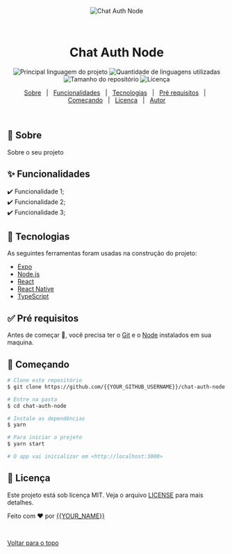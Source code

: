 <div align="center" id="top"> 
  <img src="./.github/app.gif" alt="Chat Auth Node" />

  &#xa0;

  <!-- <a href="https://chatauthnode.netlify.com">Demo</a> -->
</div>

<h1 align="center">Chat Auth Node</h1>

<p align="center">
  <img alt="Principal linguagem do projeto" src="https://img.shields.io/github/languages/top/{{YOUR_GITHUB_USERNAME}}/chat-auth-node?color=56BEB8">

  <img alt="Quantidade de linguagens utilizadas" src="https://img.shields.io/github/languages/count/{{YOUR_GITHUB_USERNAME}}/chat-auth-node?color=56BEB8">

  <img alt="Tamanho do repositório" src="https://img.shields.io/github/repo-size/{{YOUR_GITHUB_USERNAME}}/chat-auth-node?color=56BEB8">

  <img alt="Licença" src="https://img.shields.io/github/license/{{YOUR_GITHUB_USERNAME}}/chat-auth-node?color=56BEB8">

  <!-- <img alt="Github issues" src="https://img.shields.io/github/issues/{{YOUR_GITHUB_USERNAME}}/chat-auth-node?color=56BEB8" /> -->

  <!-- <img alt="Github forks" src="https://img.shields.io/github/forks/{{YOUR_GITHUB_USERNAME}}/chat-auth-node?color=56BEB8" /> -->

  <!-- <img alt="Github stars" src="https://img.shields.io/github/stars/{{YOUR_GITHUB_USERNAME}}/chat-auth-node?color=56BEB8" /> -->
</p>

<!-- Status -->

<!-- <h4 align="center"> 
	🚧  Chat Auth Node 🚀 Em construção...  🚧
</h4> 

<hr> -->

<p align="center">
  <a href="#dart-sobre">Sobre</a> &#xa0; | &#xa0; 
  <a href="#sparkles-funcionalidades">Funcionalidades</a> &#xa0; | &#xa0;
  <a href="#rocket-tecnologias">Tecnologias</a> &#xa0; | &#xa0;
  <a href="#white_check_mark-pré-requisitos">Pré requisitos</a> &#xa0; | &#xa0;
  <a href="#checkered_flag-começando">Começando</a> &#xa0; | &#xa0;
  <a href="#memo-licença">Licença</a> &#xa0; | &#xa0;
  <a href="https://github.com/{{YOUR_GITHUB_USERNAME}}" target="_blank">Autor</a>
</p>

<br>

## :dart: Sobre ##

Sobre o seu projeto

## :sparkles: Funcionalidades ##

:heavy_check_mark: Funcionalidade 1;\
:heavy_check_mark: Funcionalidade 2;\
:heavy_check_mark: Funcionalidade 3;

## :rocket: Tecnologias ##

As seguintes ferramentas foram usadas na construção do projeto:

- [Expo](https://expo.io/)
- [Node.js](https://nodejs.org/en/)
- [React](https://pt-br.reactjs.org/)
- [React Native](https://reactnative.dev/)
- [TypeScript](https://www.typescriptlang.org/)

## :white_check_mark: Pré requisitos ##

Antes de começar :checkered_flag:, você precisa ter o [Git](https://git-scm.com) e o [Node](https://nodejs.org/en/) instalados em sua maquina.

## :checkered_flag: Começando ##

```bash
# Clone este repositório
$ git clone https://github.com/{{YOUR_GITHUB_USERNAME}}/chat-auth-node

# Entre na pasta
$ cd chat-auth-node

# Instale as dependências
$ yarn

# Para iniciar o projeto
$ yarn start

# O app vai inicializar em <http://localhost:3000>
```

## :memo: Licença ##

Este projeto está sob licença MIT. Veja o arquivo [LICENSE](LICENSE.md) para mais detalhes.


Feito com :heart: por <a href="https://github.com/{{YOUR_GITHUB_USERNAME}}" target="_blank">{{YOUR_NAME}}</a>

&#xa0;

<a href="#top">Voltar para o topo</a>
